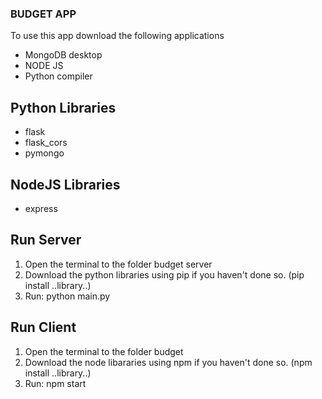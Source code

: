 ### BUDGET APP

To use this app download the following applications

- MongoDB desktop
- NODE JS
- Python compiler

## Python Libraries

- flask
- flask_cors
- pymongo

## NodeJS Libraries

- express

## Run Server

1. Open the terminal to the folder budget server
2. Download the python libraries using pip if you haven't done so. (pip install ..library..)
3. Run: python main.py

## Run Client

1. Open the terminal to the folder budget
2. Download the node libararies using npm if you haven't done so. (npm install ..library..)
3. Run: npm start

